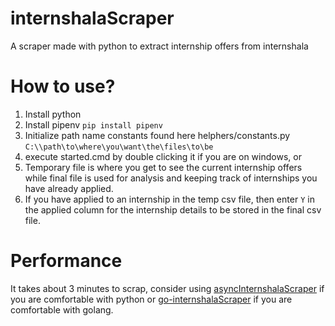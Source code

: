 # internshalaScraper
A scraper made with python to extract internship offers from internshala

# How to use? 
1. Install python
2. Install pipenv
`pip install pipenv`
3. Initialize path name constants found here helphers/constants.py
`C:\\path\to\where\you\want\the\files\to\be`
4. execute started.cmd by double clicking it if you are on windows, or 
5. Temporary file is where you get to see the current internship offers while final file is used for analysis and keeping track of internships you have already applied.
6. If you have applied to an internship in the temp csv file, then enter `Y` in the applied column for the internship details to be stored in the final csv file.

# Performance
It takes about 3 minutes to scrap, consider using [ asyncInternshalaScraper](https://github.com/philosopherstonerush/asyncInternshalaScraper) if you are comfortable with python or [go-internshalaScraper](https://github.com/philosopherstonerush/go-internshalaScraper) if you are comfortable with golang.